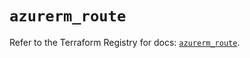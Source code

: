 # `azurerm_route`

Refer to the Terraform Registry for docs: [`azurerm_route`](https://registry.terraform.io/providers/hashicorp/azurerm/4.12.0/docs/resources/route).
